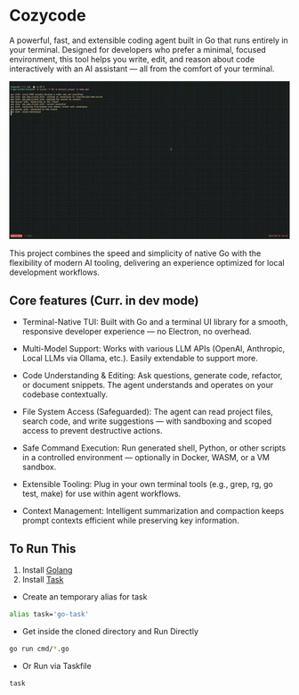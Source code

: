 # Cozycode

A powerful, fast, and extensible coding agent built in Go that runs entirely in your terminal. Designed for developers who prefer a minimal, focused environment, this tool helps you write, edit, and reason about code interactively with an AI assistant — all from the comfort of your terminal.

![Demo](assets/demo.gif)

This project combines the speed and simplicity of native Go with the flexibility of modern AI tooling, delivering an experience optimized for local development workflows.

## Core features (Curr. in dev mode)

- Terminal-Native TUI: Built with Go and a terminal UI library for a smooth, responsive developer experience — no Electron, no overhead.

- Multi-Model Support: Works with various LLM APIs (OpenAI, Anthropic, Local LLMs via Ollama, etc.). Easily extendable to support more.

- Code Understanding & Editing: Ask questions, generate code, refactor, or document snippets. The agent understands and operates on your codebase contextually.

- File System Access (Safeguarded): The agent can read project files, search code, and write suggestions — with sandboxing and scoped access to prevent destructive actions.

- Safe Command Execution: Run generated shell, Python, or other scripts in a controlled environment — optionally in Docker, WASM, or a VM sandbox.

- Extensible Tooling: Plug in your own terminal tools (e.g., grep, rg, go test, make) for use within agent workflows.

- Context Management: Intelligent summarization and compaction keeps prompt contexts efficient while preserving key information.

## To Run This

1. Install [Golang](https://go.dev/doc/install)
2. Install [Task](https://taskfile.dev/installation/)

- Create an temporary alias for task

```sh
alias task='go-task'
```

- Get inside the cloned directory and Run Directly

```bash
go run cmd/*.go
```

- Or Run via Taskfile
```bash
task
```

